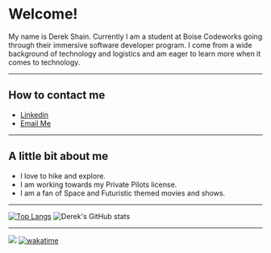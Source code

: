 # Welcome! #

My name is Derek Shain. Currently I am a student at Boise Codeworks going through their immersive software developer program. I come from a wide background of technology and logistics and am eager to learn more when it comes to technology. 

---

## How to contact me

* [Linkedin](https://www.linkedin.com/in/derekshain)
* [Email Me](mailto:derek0anthony@gmail.com)
---

## A little bit about me

 * I love to hike and explore.
 * I am working towards my Private Pilots license.
 * I am a fan of Space and Futuristic themed movies and shows. 

---


[![Top Langs](https://github-readme-stats.vercel.app/api/top-langs/?username=derekshain&theme=dark&hide=css,html)](https://github.com/anuraghazra/github-readme-stats)
![Derek's GitHub stats](https://github-readme-stats.vercel.app/api?username=DerekShain&theme=dark&show_icons=true)
<!-- [![willianrod's wakatime stats](https://github-readme-stats.vercel.app/api/wakatime?username=7b1c7220-f93b-4525-9855-4df4f2303fe2&theme=dark&layout=compact)](https://github.com/anuraghazra/github-readme-stats) -->





---

![](https://komarev.com/ghpvc/?username=DerekShain)
[![wakatime](https://wakatime.com/badge/user/7b1c7220-f93b-4525-9855-4df4f2303fe2.svg)](https://wakatime.com/@7b1c7220-f93b-4525-9855-4df4f2303fe2)
